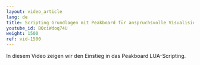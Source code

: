 ```yaml
---
layout: video_article
lang: de
title: Scripting Grundlagen mit Peakboard für anspruchsvolle Visualisierungen
youtube_id: BQciWdoq74U
weight: 1500
ref: vid-1500
---
```


In diesem Video zeigen wir den Einstieg in das Peakboard LUA-Scripting.
